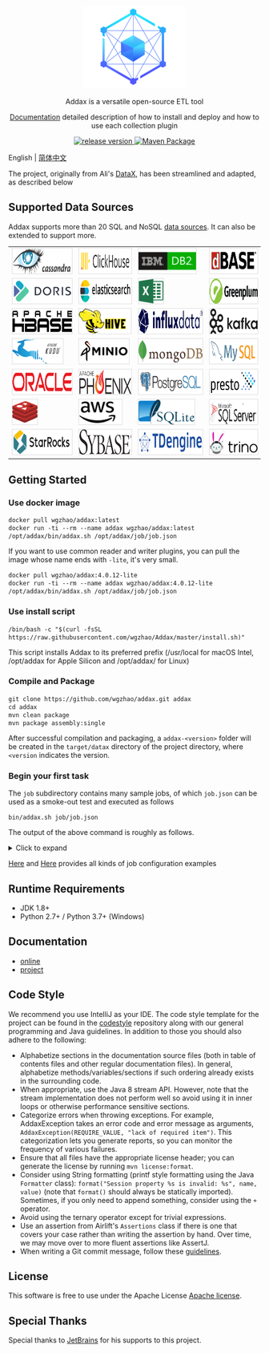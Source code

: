 <p align="center">
    <img alt="Addax Logo" src="https://github.com/wgzhao/Addax/blob/master/docs/images/logo.png?raw=true" width="205" />
</p>
<p align="center">Addax is a versatile open-source ETL tool</p>
<p align="center"><a href="https://wgzhao.github.io/Addax">Documentation</a> detailed description of how to install and deploy and how to use each collection plugin </p>
<p align="center">
   <a href="https://github.com/wgzhao/Addax/releases">
      <img src="https://img.shields.io/github/release/wgzhao/addax.svg" alt="release version"/>
    </a>
   <a href="https://github.com/wgzhao/Addax/workflows/Maven%20Package/badge.svg">
       <img src="https://github.com/wgzhao/Addax/workflows/Maven%20Package/badge.svg" alt="Maven Package" />
   </a>
</p>

English | [简体中文](README_zh.md)

The project, originally from Ali's [DataX](https://github.com/alibaba/datax), has been streamlined and adapted, as described below

## Supported Data Sources

Addax supports more than 20 SQL and NoSQL [data sources](support_data_sources.md). It can also be extended to support more.

<table> 
<tr>
<td><img src="./docs/images/logos/cassandra.svg" height="50px" alt="Cassandra" style="border: 1px solid #ddd;"></td>
<td><img src="./docs/images/logos/clickhouse.svg" height="50px" alt="Clickhouse" style="border: 1px solid #ddd;"></td>   
<td><img src="./docs/images/logos/db2.svg" height="50px" alt="IMB DB2" style="border: 1px solid #ddd;"></td>
<td><img src="./docs/images/logos/dbase.svg" height="50px" alt="dBase" style="border: 1px solid #ddd;"></td>
</tr>
<tr>
<td><img src="./docs/images/logos/doris.svg"  height="50px" alt="Doris" style="border: 1px solid #ddd;"></td>
<td><img src="./docs/images/logos/elasticsearch.svg" height="50px" alt="Elasticsearch" style="border: 1px solid #ddd;"></td> 
<td><img src="./docs/images/logos/excel.svg" height="50px" alt="Excel" style="border: 1px solid #ddd;"></td> 
<td><img src="./docs/images/logos/greenplum.jpeg" height="50px" alt="Greenplum" style="border: 1px solid #ddd;"></td>
</tr>
<tr>
<td><img src="./docs/images/logos/hbase.svg" height="50px" alt="Apache HBase" style="border: 1px solid #ddd;"></td> 
<td><img src="./docs/images/logos/hive.svg" height="50px" alt="Hive" style="border: 1px solid #ddd;"></td>
<td><img src="./docs/images/logos/influxdata.svg" height="50px" alt="InfluxDB" style="border: 1px solid #ddd;"></td>
<td><img src="./docs/images/logos/kafka.svg" height="50px" alt="Kafka" style="border: 1px solid #ddd;"></td>  
</tr>
<tr> 
<td><img src="./docs/images/logos/kudu.svg" height="50px" alt="Kudu" style="border: 1px solid #ddd;"></td>
<td><img src="./docs/images/logos/minio.svg" height="50px" alt="MinIO" style="border: 1px solid #ddd;"></td>    
<td><img src="./docs/images/logos/mongodb.svg" height="50px" alt="MongoDB" style="border: 1px solid #ddd;"></td>
<td><img src="./docs/images/logos/mysql.svg" height="50px" alt="MySQL" style="border: 1px solid #ddd;"></td>
</tr>
<tr>
<td><img src="./docs/images/logos/oracle.svg" height="50px" alt="Oracle" style="border: 1px solid #ddd;"></td>
<td><img src="./docs/images/logos/phoenix.svg" height="50px" alt="Phoenix" style="border: 1px solid #ddd;"></td>
<td><img src="./docs/images/logos/postgresql.svg" height="50px" alt="PostgreSQL" style="border: 1px solid #ddd;"></td>
<td><img src="./docs/images/logos/presto.svg" height="50px" alt="Presto" style="border: 1px solid #ddd;"></td> 
</tr>
<tr>  
<td><img src="./docs/images/logos/redis.svg" height="50px" alt="Redis" style="border: 1px solid #ddd;"></td>
<td><img src="./docs/images/logos/s3.svg" height="50px" alt="Amazon S3" style="border: 1px solid #ddd;"></td> 
<td><img src="./docs/images/logos/sqlite.svg" height="50px" alt="SQLite" style="border: 1px solid #ddd;"></td>   
<td><img src="./docs/images/logos/sqlserver.svg" height="50px" alt="SQLServer" style="border: 1px solid #ddd;"></td> 
</tr>
<tr>
<td><img src="./docs/images/logos/starrocks.png" height="50px" alt="Starrocks" style="border: 1px solid #ddd;"></td>   
<td><img src="./docs/images/logos/sybase.svg" height="50px" alt="Sybase" style="border: 1px solid #ddd;"></td>  
<td><img src="./docs/images/logos/tdengine.svg" height="50px" alt="TDengine"  style="border: 1px solid #ddd;"></td>   
<td><img src="./docs/images/logos/trino.svg" height="50px" alt="Trino" style="border: 1px solid #ddd;"></td>  
</tr>
</table>

## Getting Started

### Use docker image

```shell
docker pull wgzhao/addax:latest
docker run -ti --rm --name addax wgzhao/addax:latest /opt/addax/bin/addax.sh /opt/addax/job/job.json
```
If you want to use common reader and writer plugins, you can pull the image whose name ends with `-lite`, it's very small.

```shell
docker pull wgzhao/addax:4.0.12-lite
docker run -ti --rm --name addax wgzhao/addax:4.0.12-lite /opt/addax/bin/addax.sh /opt/addax/job/job.json
```

### Use install script

```shell
/bin/bash -c "$(curl -fsSL https://raw.githubusercontent.com/wgzhao/Addax/master/install.sh)"
```

This script installs Addax to its preferred prefix (/usr/local for macOS Intel, /opt/addax for Apple Silicon and /opt/addax/ for Linux)

### Compile and Package

```shell
git clone https://github.com/wgzhao/addax.git addax
cd addax
mvn clean package
mvn package assembly:single
```

After successful compilation and packaging, a `addax-<version>` folder will be created in the `target/datax` directory of the project directory, where `<version` indicates the version.

### Begin your first task

The `job` subdirectory contains many sample jobs, of which `job.json` can be used as a smoke-out test and executed as follows

```shell
bin/addax.sh job/job.json
```

The output of the above command is roughly as follows.

<details>
<summary>Click to expand</summary>

```shell
$ bin/addax.sh job/job.json
  ___      _     _
 / _ \    | |   | |
/ /_\ \ __| | __| | __ ___  __
|  _  |/ _` |/ _` |/ _` \ \/ /
| | | | (_| | (_| | (_| |>  <
\_| |_/\__,_|\__,_|\__,_/_/\_\

:: Addax version ::    (v4.0.13-SNAPSHOT)

2023-05-14 11:43:38.040 [        main] INFO  VMInfo               - VMInfo# operatingSystem class => sun.management.OperatingSystemImpl
2023-05-14 11:43:38.062 [        main] INFO  Engine               -
{
	"setting":{
		"speed":{
			"byte":-1,
			"channel":1,
			"record":-1
		}
	},
	"content":{
		"reader":{
			"name":"streamreader",
			"parameter":{
				"sliceRecordCount":10,
				"column":[
					{
						"value":"addax",
						"type":"string"
					},
					{
						"value":19890604,
						"type":"long"
					},
					{
						"value":"1989-06-04 11:22:33 123456",
						"type":"date",
						"dateFormat":"yyyy-MM-dd HH:mm:ss SSSSSS"
					},
					{
						"value":true,
						"type":"bool"
					},
					{
						"value":"test",
						"type":"bytes"
					}
				]
			}
		},
		"writer":{
			"name":"streamwriter",
			"parameter":{
				"print":true,
				"encoding":"UTF-8"
			}
		}
	}
}

2023-05-14 11:43:38.092 [        main] INFO  JobContainer         - The jobContainer begins to process the job.
2023-05-14 11:43:38.107 [       job-0] INFO  JobContainer         - The Reader.Job [streamreader] perform prepare work .
2023-05-14 11:43:38.107 [       job-0] INFO  JobContainer         - The Writer.Job [streamwriter] perform prepare work .
2023-05-14 11:43:38.108 [       job-0] INFO  JobContainer         - Job set Channel-Number to 1 channel(s).
2023-05-14 11:43:38.108 [       job-0] INFO  JobContainer         - The Reader.Job [streamreader] is divided into [1] task(s).
2023-05-14 11:43:38.108 [       job-0] INFO  JobContainer         - The Writer.Job [streamwriter] is divided into [1] task(s).
2023-05-14 11:43:38.130 [       job-0] INFO  JobContainer         - The Scheduler launches [1] taskGroup(s).
2023-05-14 11:43:38.138 [ taskGroup-0] INFO  TaskGroupContainer   - The taskGroupId=[0] started [1] channels for [1] tasks.
2023-05-14 11:43:38.141 [ taskGroup-0] INFO  Channel              - The Channel set byte_speed_limit to -1, No bps activated.
2023-05-14 11:43:38.141 [ taskGroup-0] INFO  Channel              - The Channel set record_speed_limit to -1, No tps activated.
addax  19890604	1989-06-04 11:24:36	true	test
addax  19890604	1989-06-04 11:24:36	true	test
addax  19890604	1989-06-04 11:24:36	true	test
addax  19890604	1989-06-04 11:24:36	true	test
addax  19890604	1989-06-04 11:24:36	true	test
addax  19890604	1989-06-04 11:24:36	true	test
addax  19890604	1989-06-04 11:24:36	true	test
addax  19890604	1989-06-04 11:24:36	true	test
addax  19890604	1989-06-04 11:24:36	true	test
addax  19890604	1989-06-04 11:24:36	true	test
2023-05-14 11:43:41.157 [       job-0] INFO  AbstractScheduler    - The scheduler has completed all tasks.
2023-05-14 11:43:41.158 [       job-0] INFO  JobContainer         - The Writer.Job [streamwriter] perform post work.
2023-05-14 11:43:41.159 [       job-0] INFO  JobContainer         - The Reader.Job [streamreader] perform post work.
2023-05-14 11:43:41.162 [       job-0] INFO  StandAloneJobContainerCommunicator - Total 10 records, 260 bytes | Speed 86B/s, 3 records/s | Error 0 records, 0 bytes |  All Task WaitWriterTime 0.000s |  All Task WaitReaderTime 0.000s | Percentage 100.00%
2023-05-14 11:43:41.596 [       job-0] INFO  JobContainer         -
Job start  at             : 2023-05-14 11:43:38
Job end    at             : 2023-05-14 11:43:41
Job took secs             :                  3ss
Average   bps             :               86B/s
Average   rps             :              3rec/s
Number of rec             :                  10
Failed record             :                   0
```

</details>

[Here](core/src/main/job) and [Here](docs/assets/jobs) provides all kinds of job configuration examples

## Runtime Requirements

- JDK 1.8+
- Python 2.7+ / Python 3.7+ (Windows)

## Documentation

- [online](https://wgzhao.github.io/Addax/)
- [project](docs/index.md)

## Code Style

We recommend you use IntelliJ as your IDE. The code style template for the project can be found in the [codestyle](https://github.com/airlift/codestyle) repository along with our general programming and Java guidelines. In addition to those you should also adhere to the following:

* Alphabetize sections in the documentation source files (both in table of contents files and other regular documentation files). In general, alphabetize methods/variables/sections if such ordering already exists in the surrounding code.
* When appropriate, use the Java 8 stream API. However, note that the stream implementation does not perform well so avoid using it in inner loops or otherwise performance sensitive sections.
* Categorize errors when throwing exceptions. For example, AddaxException takes an error code and error message as arguments, `AddaxException(REQUIRE_VALUE, "lack of required item")`. This categorization lets you generate reports, so you can monitor the frequency of various failures.
* Ensure that all files have the appropriate license header; you can generate the license by running `mvn license:format`.
* Consider using String formatting (printf style formatting using the Java `Formatter` class): `format("Session property %s is invalid: %s", name, value)` (note that `format()` should always be statically imported). Sometimes, if you only need to append something, consider using the `+` operator.
* Avoid using the ternary operator except for trivial expressions.
* Use an assertion from Airlift's `Assertions` class if there is one that covers your case rather than writing the assertion by hand. Over time, we may move over to more fluent assertions like AssertJ.
* When writing a Git commit message, follow these [guidelines](https://chris.beams.io/posts/git-commit/).

## License

This software is free to use under the Apache License [Apache license](/LICENSE).

## Special Thanks

Special thanks to [JetBrains](https://jb.gg/OpenSource) for his supports to this project.
